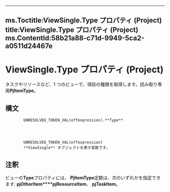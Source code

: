 

---
ms.Toctitle:ViewSingle.Type プロパティ (Project)
title:ViewSingle.Type プロパティ (Project)
ms.ContentId:58b21a88-c71d-9949-5ca2-a0511d24467e
---
# ViewSingle.Type プロパティ (Project)




タスクやリソースなど、1 つのビューで、項目の種類を取得します。読み取り専用**PjItemType**。

## 構文

            UNRESOLVED_TOKEN_VAL(offexpression).**Type**




            UNRESOLVED_TOKEN_VAL(offexpression)
            **ViewSingle** オブジェクトを表す変数です。



## 注釈
ビューの**Type**プロパティには、 **PjItemType**定数は、次のいずれかを指定できます: **pjOtherItem****pjResourceItem**、 **pjTaskItem**。




